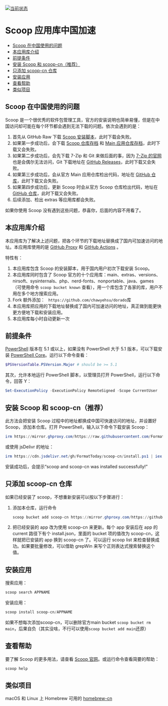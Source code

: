 
[![当前状态](https://github.com/FormatToday/scoop-cn/actions/workflows/Sync.yml/badge.svg)](https://github.com/FormatToday/scoop-cn/actions/workflows/Sync.yml)

<!-- omit in toc -->

# Scoop 应用库中国加速

- [Scoop 在中国使用的问题](#scoop-在中国使用的问题)
- [本应用库介绍](#本应用库介绍)
- [前提条件](#前提条件)
- [安装 Scoop 和 scoop-cn（推荐）](#安装-scoop-和-scoop-cn推荐)
- [只添加 scoop-cn 仓库](#只添加-scoop-cn-仓库)
- [安装应用](#安装应用)
- [查看帮助](#查看帮助)
- [类似项目](#类似项目)

## Scoop 在中国使用的问题

Scoop 是一个很优秀的软件包管理工具，官方的安装说明也简单易懂，但是在中国访问却可能在每个环节都会遇到无法下载的问题。依次会遇到的是：

1. 首先从 GitHub Raw 下载 [Scoop 安装脚本](https://raw.githubusercontent.com/ScoopInstaller/Install/master/install.ps1)，此时下载会失败。
2. 如果第一步成功后，会下载 [Scoop 仓库存档](https://github.com/ScoopInstaller/Scoop/archive/master.zip) 和 [Main 应用仓库存档](https://github.com/ScoopInstaller/Main/archive/master.zip)，此时下载又会失败。
3. 如果第二步成功后，会先下载 7-Zip 和 Git 来做后面的事，因为 [7-Zip 的官网](https://www.7-zip.org/) 也是会偶尔无法访问，Git 下载地址在 [GitHub Releases](https://github.com/git-for-windows/git/releases)，此时下载又会失败。
4. 如果第三步成功后，会从官方 Main 应用仓库检出代码，地址在 [GitHub 仓库](https://github.com/ScoopInstaller/Main)，此时下载又会失败。
5. 如果第四步成功后，更新 Scoop 时会从官方 Scoop 仓库检出代码，地址在 [GitHub 仓库](https://github.com/ScoopInstaller/Scoop/)，此时下载又会失败。
6. 后续添加、检出 extras 等应用库都会失败。

如果你使用 Scoop 没有遇到这些问题，恭喜你，后面的内容不用看了。

## 本应用库介绍

本应用库为了解决上述问题，把各个环节的下载地址替换成了国内可加速访问的地址。本应用库使用的是 [GitHub Proxy](https://mirror.ghproxy.com/) 和 [GitHub Actions](https://github.com/features/actions) 。

特性有：

1. 本应用库包含 Scoop 的安装脚本，用于国内用户初次下载安装 Scoop。
2. 本应用库同时包含了 Scoop 官方的十个应用库：main、extras、versions、nirsoft、sysinternals、php、nerd-fonts、nonportable、java、games
（可使用命令 `scoop bucket known` 查看），用一个库包含了各家的库，用户不用在多个地方搜索应用。
3. Fork 额外添加： ` https://github.com/chawyehsu/dorado`库
4. 本应用库把应用的下载地址替换成了国内可加速访问的地址，真正做到能更快更方便地下载和安装应用。
5. 本应用库每小时自动更新一次

## 前提条件

[PowerShell](https://learn.microsoft.com/zh-cn/powershell/) 版本在 5.1 或以上，如果没有 PowerShell 大于 5.1 版本，可以下载安装 [PowerShell Core](https://github.com/PowerShell/PowerShell)。运行以下命令查看：

```powershell
$PSVersionTable.PSVersion.Major # should be >= 5.1
```

其次，允许本地运行 PowerShell 脚本，以管理员打开 PowerShell，运行以下命令，回答 Y：

```powershell
Set-ExecutionPolicy -ExecutionPolicy RemoteSigned -Scope CurrentUser
```

## 安装 Scoop 和 scoop-cn（推荐）

此方法会把安装 Scoop 过程中的地址都换成中国可快速访问的地址，并设置好 Scoop，添加本仓库。打开 PowerShell，输入以下命令下载安装 Scoop：

```powershell
irm https://mirror.ghproxy.com/https://raw.githubusercontent.com/FormatToday/scoop-cn/master/install.ps1 | iex
```

或使用 jsDelivr 的地址：

```powershell
irm https://cdn.jsdelivr.net/gh/FormatToday/scoop-cn/install.ps1 | iex
```

安装成功后，会提示“scoop and scoop-cn was installed successfully!”

## 只添加 scoop-cn 仓库

如果已经安装了 scoop，不想重新安装可以按以下步骤进行：

1. 添加本仓库，运行命令

    ```powershell
    scoop bucket add scoop-cn https://mirror.ghproxy.com/https://github.com/FormatToday/scoop-cn
    ```

2. 把已经安装的 app 改为使用 scoop-cn 来更新。每个 app 安装后在 app 的 current 路径下有个 install.json，里面的 bucket 项的值改为 scoop-cn，这样就把已安装的 app 换到 scoop-cn 了。可以运行 scoop list 来检查替换成功。如果要批量修改，可以借助 grepWin 来写个正则表达式搜索替换这个值。

## 安装应用

搜索应用：

```powershell
scoop search APPNAME
```

安装应用：

```powershell
scoop install scoop-cn/APPNAME
```

如果不想每次添加scoop-cn，可以删除官方main bucket `scoop bucket rm main`，后果自负（其实没啥，不行可以使用`scoop bucket add main`还原）

## 查看帮助

要了解 Scoop 的更多用法，请查看 [Scoop 官网](https://scoop.sh/)。或运行命令查看简要的帮助：

```powershell
scoop help
```

## 类似项目

macOS 和 Linux 上 Homebrew 可用的 [homebrew-cn](https://github.com/duzyn/homebrew-cn)
